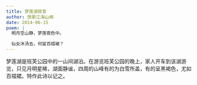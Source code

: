 ```yaml
---
title: 梦莲湖夜景
author: 放歌江海山阙
date: 2014-06-15
poem: |
  明月空山静，梦莲夜色中。

  仙女沐汤去，何留百褶裙？
---
```


梦莲湖是班芙公园中的一山间湖泊。在游览班芙公园的晚上，家人开车到该湖游览，只见月明星稀，湖面静谧，四周的山峰有的为白雪所盖，有的呈黑褐色，尤如百褶裙。特作此诗以记之。
